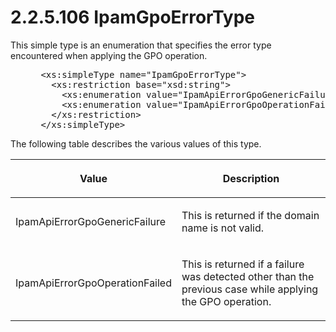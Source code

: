 <html dir="LTR" xmlns:mshelp="http://msdn.microsoft.com/mshelp" xmlns:ddue="http://ddue.schemas.microsoft.com/authoring/2003/5" xmlns:xlink="http://www.w3.org/1999/xlink" xmlns:tool="http://www.microsoft.com/tooltip">
 <body>
 <div id="header">
 <h1 class="heading">2.2.5.106 IpamGpoErrorType</h1>
 </div>
 <div id="mainSection">
 <div id="mainBody">
 <div id="allHistory" class="saveHistory"></div>
 <div id="sectionSection0" class="section" name="collapseableSection">
 

<p>This simple type is an enumeration that specifies the error type
encountered when applying the GPO operation.</p>

<dl>
<dd>
<div><pre> &lt;xs:simpleType name=&quot;IpamGpoErrorType&quot;&gt;
   &lt;xs:restriction base=&quot;xsd:string&quot;&gt;
     &lt;xs:enumeration value=&quot;IpamApiErrorGpoGenericFailure&quot; /&gt;
     &lt;xs:enumeration value=&quot;IpamApiErrorGpoOperationFailed&quot; /&gt;
   &lt;/xs:restriction&gt;
 &lt;/xs:simpleType&gt;
</pre></div>
</dd></dl>

<p>The following table describes the various values of this
type.</p>

<table>
 <thead>
 <tr>
 <th>
 <p>Value</p>
 </th>
 <th>
 <p>Description</p>
 </th>
 </tr>
 </thead>
 <tr>
 <td>
 <p>IpamApiErrorGpoGenericFailure</p>
 </td>
 <td>
 <p>This is returned if the domain name is not valid.</p>
 </td>
 </tr>
 <tr>
 <td>
 <p>IpamApiErrorGpoOperationFailed</p>
 </td>
 <td>
 <p>This is returned if a failure was detected other than
 the previous case while applying the GPO operation.</p>
 </td>
 </tr>
</table>

<p> </p>


 </div>
 </div>
 </div>
 </body>
</html>
